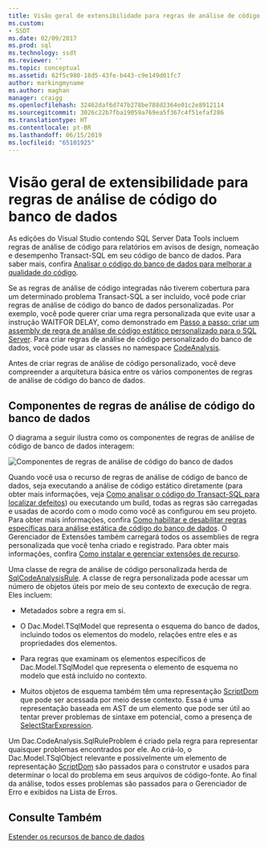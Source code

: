 ```yaml
---
title: Visão geral de extensibilidade para regras de análise de código do banco de dados| Microsoft Docs
ms.custom:
- SSDT
ms.date: 02/09/2017
ms.prod: sql
ms.technology: ssdt
ms.reviewer: ''
ms.topic: conceptual
ms.assetid: 62f5c980-18d5-43fe-b443-c9e149d01fc7
author: markingmyname
ms.author: maghan
manager: craigg
ms.openlocfilehash: 32462daf6d747b278be788d2364e01c2e8912114
ms.sourcegitcommit: 3026c22b7fba19059a769ea5f367c4f51efaf286
ms.translationtype: HT
ms.contentlocale: pt-BR
ms.lasthandoff: 06/15/2019
ms.locfileid: "65101925"
---
```

# <a name="overview-of-extensibility-for-database-code-analysis-rules"></a>Visão geral de extensibilidade para regras de análise de código do banco de dados
As edições do Visual Studio contendo SQL Server Data Tools incluem regras de análise de código para relatórios em avisos de design, nomeação e desempenho Transact\-SQL em seu código de banco de dados. Para saber mais, confira [Analisar o código do banco de dados para melhorar a qualidade do código](https://msdn.microsoft.com/library/dd172133(v=vs.100).aspx).  
  
Se as regras de análise de código integradas não tiverem cobertura para um determinado problema Transact\-SQL a ser incluído, você pode criar regras de análise de código do banco de dados personalizadas. Por exemplo, você pode querer criar uma regra personalizada que evite usar a instrução WAITFOR DELAY, como demonstrado em [Passo a passo: criar um assembly de regra de análise de código estático personalizado para o SQL Server](../ssdt/walkthrough-author-custom-static-code-analysis-rule-assembly.md). Para criar regras de análise de código personalizado do banco de dados, você pode usar as classes no namespace [CodeAnalysis](https://msdn.microsoft.com/library/microsoft.sqlserver.dac.codeanalysis.aspx).  
  
Antes de criar regras de análise de código personalizado, você deve compreender a arquitetura básica entre os vários componentes de regras de análise de código do banco de dados.  
  
## <a name="database-code-analysis-rules-components"></a>Componentes de regras de análise de código do banco de dados  
O diagrama a seguir ilustra como os componentes de regras de análise de código de banco de dados interagem:  
  
![Componentes de regras de análise de código do banco de dados](../ssdt/media/ssdt-database-code-analysis-rules-components.jpg "Componentes de regras de análise de código do banco de dados")  
  
Quando você usa o recurso de regras de análise de código de banco de dados, seja executando a análise de código estático diretamente (para obter mais informações, veja [Como analisar o código do Transact-SQL para localizar defeitos](https://msdn.microsoft.com/library/dd172119(v=vs.100).aspx)) ou executando um build, todas as regras são carregadas e usadas de acordo com o modo como você as configurou em seu projeto. Para obter mais informações, confira [Como habilitar e desabilitar regras específicas para análise estática de código do banco de dados](https://msdn.microsoft.com/library/dd172131(v=vs.100).aspx). O Gerenciador de Extensões também carregará todos os assemblies de regra personalizada que você tenha criado e registrado. Para obter mais informações, confira [Como instalar e gerenciar extensões de recurso](../ssdt/how-to-install-and-manage-feature-extensions.md).  
  
Uma classe de regra de análise de código personalizada herda de [SqlCodeAnalysisRule](https://msdn.microsoft.com/library/microsoft.sqlserver.dac.codeanalysis.sqlcodeanalysisrule.aspx). A classe de regra personalizada pode acessar um número de objetos úteis por meio de seu contexto de execução de regra. Eles incluem:  
  
-   Metadados sobre a regra em si.  
  
-   O Dac.Model.TSqlModel que representa o esquema do banco de dados, incluindo todos os elementos do modelo, relações entre eles e as propriedades dos elementos.  
  
-   Para regras que examinam os elementos específicos de Dac.Model.TSqlModel que representa o elemento de esquema no modelo que está incluído no contexto.  
  
-   Muitos objetos de esquema também têm uma representação [ScriptDom](https://msdn.microsoft.com/library/microsoft.sqlserver.transactsql.scriptdom.aspx) que pode ser acessada por meio desse contexto. Essa é uma representação baseada em AST de um elemento que pode ser útil ao tentar prever problemas de sintaxe em potencial, como a presença de [SelectStarExpression](https://msdn.microsoft.com/library/microsoft.sqlserver.transactsql.scriptdom.selectstarexpression.aspx).  
  
Um Dac.CodeAnalysis.SqlRuleProblem é criado pela regra para representar quaisquer problemas encontrados por ele. Ao criá-lo, o Dac.Model.TSqlObject relevante e possivelmente um elemento de representação [ScriptDom](https://msdn.microsoft.com/library/microsoft.sqlserver.transactsql.scriptdom.aspx) são passados para o construtor e usados para determinar o local do problema em seus arquivos de código-fonte. Ao final da análise, todos esses problemas são passados para o Gerenciador de Erro e exibidos na Lista de Erros.  
  
## <a name="see-also"></a>Consulte Também  
[Estender os recursos de banco de dados](../ssdt/extending-the-database-features.md)  
  
